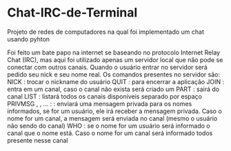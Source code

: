 # Chat-IRC-de-Terminal

Projeto de redes de computadores na qual foi implementado um chat usando pyhton

Foi feito um bate papo na internet se baseando no protocolo Internet Relay Chat (IRC),
mas aqui foi utilizado apenas um servidor local que não pode se conectar com outros canais.
Quando o usuário entrar no servidor será pedido seu nick e seu nome real.
Os comandos presentes no servidor são:
NICK <nome> : trocar o nickname do usuário
QUIT : para encerrar a aplicação
JOIN <nome> : entra em um canal, caso o canal não exista será criado um
PART <nome> : sairá do canal
LIST : listará todos os canais disponíveis separado por espaço 
PRIVMSG <nome1>, <nome2>, ... : <msg> : enviará uma mensagem privada para os nomes informados, se for um usuário,
ele irá receber a mensagem privada. Caso o nome for um canal, a mensagem será enviada no canal (mesmo o usuário não sendo do canal)
WHO <nome> : se o nome for um usuário será informado o canal que o nome está. Caso o nome for um canal será informado todos presente nesse canal
